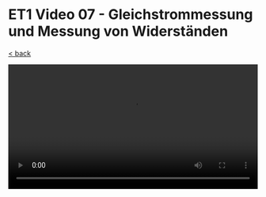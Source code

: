 # ET1 Video 07 - Gleichstrommessung und Messung von Widerständen

[< back](./README.md)

<style>
  video {
    width: 100%;
  }
</style>

<video controls controlsList="nodownload">
  <source src="https://storage.googleapis.com/ree-server-videos/ET1_video_07.mp4" type="video/mp4">
  Your browser does not support the video tag.
</video>
